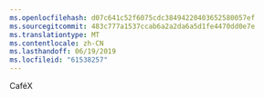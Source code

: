 ```yaml
---
ms.openlocfilehash: d07c641c52f6075cdc38494220403652580057ef
ms.sourcegitcommit: 483c777a1537ccab6a2a2da6a5d1fe4470dd0e7e
ms.translationtype: MT
ms.contentlocale: zh-CN
ms.lasthandoff: 06/19/2019
ms.locfileid: "61538257"
---
```

CaféX
